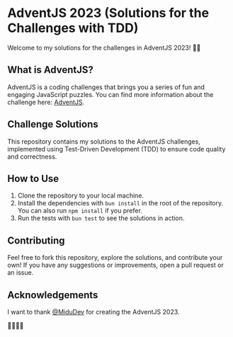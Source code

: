 # AdventJS 2023 (Solutions for the Challenges with TDD)

Welcome to my solutions for the challenges in AdventJS 2023! 🎄✨

## What is AdventJS?

AdventJS is a coding challenges that brings you a series of fun and engaging JavaScript puzzles. You can find more information about the challenge here: [AdventJS](https://adventjs.dev).

## Challenge Solutions

This repository contains my solutions to the AdventJS challenges, implemented using Test-Driven Development (TDD) to ensure code quality and correctness.

## How to Use

1. Clone the repository to your local machine.
2. Install the dependencies with `bun install` in the root of the repository. You can also run `npm install` if you prefer.
3. Run the tests with `bun test` to see the solutions in action.

## Contributing

Feel free to fork this repository, explore the solutions, and contribute your own! If you have any suggestions or improvements, open a pull request or an issue.

## Acknowledgements

I want to thank [@MiduDev](https://github.com/MiduDev) for creating the AdventJS 2023.

🎅🎁👨‍💻
